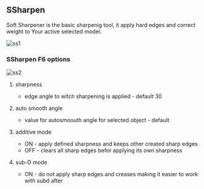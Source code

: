 ## SSharpen

Soft Sharpener is the basic sharpenig tool, it apply hard edges and correct weight to Your active selected model.

![ss1](https://raw.githubusercontent.com/mx1001/hardops_manual/master/docs/Hops/operators/sharpeners/img/ss1.png)

### SSharpen F6 options

![ss2](https://raw.githubusercontent.com/mx1001/hardops_manual/master/docs/Hops/operators/sharpeners/img/ss2.png)

1. sharpness
   * edge angle to witch sharpening is applied - default 30

2. auto smooth angle
   * value for autosmoouth angle for selected object - default 

3. additive mode
   * ON - apply defined sharpness and keeps other created sharp edges
   * OFF - clears all sharp edges befor applying its own sharpness

4. sub-D mode
   * ON - do not apply sharp edges and creases making it easier to work with subd after
